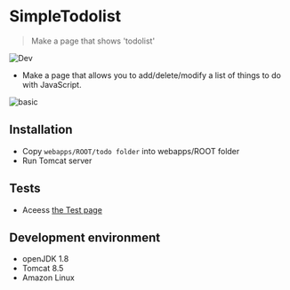 # SimpleTodolist
> Make a page that shows 'todolist'

![Dev][dev-image]
- Make a page that allows you to add/delete/modify a list of things to do with JavaScript.

![basic](https://user-images.githubusercontent.com/25261274/76545997-106f6d80-64ce-11ea-8666-d7b91e1b5109.PNG)

## Installation
- Copy `webapps/ROOT/todo folder` into webapps/ROOT folder
- Run Tomcat server

## Tests
- Aceess [the Test page][homepage]

## Development environment
- openJDK 1.8
- Tomcat 8.5
- Amazon Linux


<!-- Markdown link & img dfn's -->
[dev-image]: https://img.shields.io/badge/Dev-Web-orange
[homepage]: http://truebird.tk/todo
